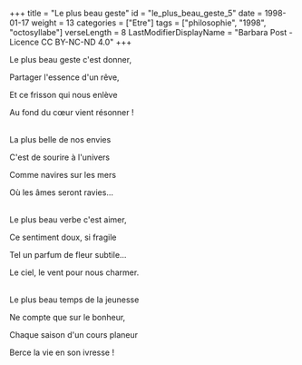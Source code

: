 +++
title = "Le plus beau geste"
id = "le_plus_beau_geste_5"
date = 1998-01-17
weight = 13
categories = ["Etre"]
tags = ["philosophie", "1998", "octosyllabe"]
verseLength = 8
LastModifierDisplayName = "Barbara Post - Licence CC BY-NC-ND 4.0"
+++

Le plus beau geste c'est donner,

Partager l'essence d'un rêve,

Et ce frisson qui nous enlève

Au fond du cœur vient résonner !

 \
La plus belle de nos envies

C'est de sourire à l'univers

Comme navires sur les mers

Où les âmes seront ravies...

 \
Le plus beau verbe c'est aimer,

Ce sentiment doux, si fragile

Tel un parfum de fleur subtile...

Le ciel, le vent pour nous charmer.

 \
Le plus beau temps de la jeunesse

Ne compte que sur le bonheur,

Chaque saison d'un cours planeur

Berce la vie en son ivresse !
